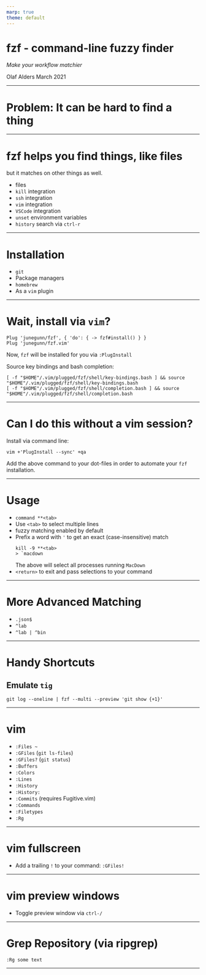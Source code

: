 ```yaml
---
marp: true
theme: default
---
```


# fzf - command-line fuzzy finder 

*Make your workflow matchier*

Olaf Alders
March 2021

---

# Problem: It can be hard to find a thing

---

# fzf helps you find things, like files

but it matches on other things as well.

* files
* `kill` integration
* `ssh` integration
* `vim` integration
* `VSCode` integration
* `unset` environment variables
* `history` search via `ctrl-r`

---

# Installation

* `git`
* Package managers
* `homebrew`
* As a `vim` plugin

---

# Wait, install via `vim`?

```
Plug 'junegunn/fzf', { 'do': { -> fzf#install() } }
Plug 'junegunn/fzf.vim'
```

Now, `fzf` will be installed for you via `:PlugInstall`

Source key bindings and bash completion:

```
[ -f "$HOME"/.vim/plugged/fzf/shell/key-bindings.bash ] && source "$HOME"/.vim/plugged/fzf/shell/key-bindings.bash
[ -f "$HOME"/.vim/plugged/fzf/shell/completion.bash ] && source "$HOME"/.vim/plugged/fzf/shell/completion.bash
```

---

# Can I do this without a vim session?

Install via command line:

```
vim +'PlugInstall --sync' +qa
```

Add the above command to your dot-files in order to automate your `fzf` installation.

---

# Usage

* `command **<tab>`
* Use `<tab>` to select multiple lines
* fuzzy matching enabled by default
* Prefix a word with `'` to get an exact (case-insensitive) match
  ```
  kill -9 **<tab>
  > `macdown
  ```
  The above will select all processes running `MacDown`
* `<return>` to exit and pass selections to your command

---

# More Advanced Matching

* `.json$`
* `^lab`
* `^lab | ^bin`

---

# Handy Shortcuts

## Emulate `tig`
```
git log --oneline | fzf --multi --preview 'git show {+1}'
```

---

# vim

* `:Files ~`
* `:GFiles` (`git ls-files`)
* `:GFiles?` (`git status`)
* `:Buffers`
* `:Colors`
* `:Lines`
* `:History`
* `:History:`
* `:Commits` (requires Fugitive.vim)
* `:Commands`
* `:Filetypes`
* `:Rg`

---

# vim fullscreen
* Add a trailing `!` to your command: `:GFiles!`

---
# vim preview windows

* Toggle preview window via `ctrl-/`

---
# Grep Repository (via ripgrep)

`:Rg some text`

---
